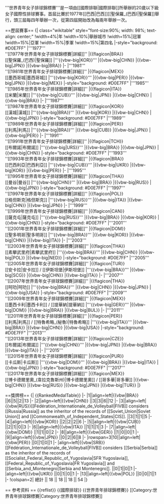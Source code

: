 '''世界青年女子排球錦標賽'''是一項由[[國際排聯|國際排聯]]所舉辦的20歲以下級女子國際性排球賽事。首屆比賽於1977年[[巴西|巴西]][[聖保羅_(巴西)|聖保羅]]舉行，頭三屆每四年舉辦一次，從第四屆開始改為每兩年舉辦一次。

==歷屆賽事==
{| class="wikitable" style="font-size:90%; width: 98%; text-align: center;"
!width=4%|年
!width=10%|舉辦城市
!width=15%|冠軍
!width=15%|亞軍
!width=15%|季軍
!width=15%|第四名
|-style="background: #D0E7FF"
|'''1977'''<br />''[[1977年世界青年女子排球錦標賽|詳細]]''
|{{flagicon|BRA}}<br>[[聖保羅_(巴西)|聖保羅]]
|'''{{vbw-big|KOR}}'''
|{{vbw-big|CHN}}
|{{vbw-big|JPN}}
|{{vbw-big|BRA}}
|-
|'''1981'''<br />''[[1981年世界青年女子排球錦標賽|詳細]]''
|{{flagicon|MEX}}<br>[[墨西哥城|墨西哥城]]
|'''{{vbw-big|KOR}}'''
|{{vbw-big|PER}}
|{{vbw-big|JPN}}
|{{vbw-big|MEX}}
|-style="background: #D0E7FF"
|'''1985'''<br />''[[1985年世界青年女子排球錦標賽|詳細]]''
|{{flagicon|ITA}}<br>[[米蘭|米蘭]]
|'''{{vbw-big|CUB}}'''
|{{vbw-big|JPN}}
|{{vbw-big|CHN}}
|{{vbw-big|BRA}}
|-
|'''1987'''<br />''[[1987年世界青年女子排球錦標賽|詳細]]''
|{{flagicon|KOR}}<br>[[漢城|漢城]]
|'''{{vbw-big|BRA}}'''
|{{vbw-big|KOR}}
|{{vbw-big|CHN}}
|{{vbw-big|JPN}}
|-style="background: #D0E7FF"
|'''1989'''<br />''[[1989年世界青年女子排球錦標賽|詳細]]''
|{{flagicon|PER}}<br>[[利馬|利馬]]
|'''{{vbw-big|BRA}}'''
|{{vbw-big|CUB}}
|{{vbw-big|JPN}}
|{{vbw-big|PER}}
|-
|'''1991'''<br />''[[1991年世界青年女子排球錦標賽|詳細]]''
|{{flagicon|TCH}}<br>[[布爾諾|布爾諾]]
|'''{{vbw-big|URS}}'''
|{{vbw-big|BRA}}
|{{vbw-big|JPN}}
|{{vbw-big|CHN}}
|-style="background: #D0E7FF"
|'''1993'''<br />''[[1993年世界青年女子排球錦標賽|詳細]]''
|{{flagicon|BRA}}<br>[[巴西利亞|巴西利亞]]
|'''{{vbw-big|CUB}}'''
|{{vbw-big|UKR}}
|{{vbw-big|KOR}}
|{{vbw-big|PER}}
|-
|'''1995'''<br />''[[1995年世界青年女子排球錦標賽|詳細]]''
|{{flagicon|THA}}<br>[[曼谷|曼谷]]
|'''{{vbw-big|CHN}}'''
|{{vbw-big|BRA}}
|{{vbw-big|RUS}}
|{{vbw-big|JPN}}
|-style="background: #D0E7FF"
|'''1997'''<br />''[[1997年世界青年女子排球錦標賽|詳細]]''
|{{flagicon|POL}}<br>[[格但斯克|格但斯克]]
|'''{{vbw-big|RUS}}'''
|{{vbw-big|ITA}}
|{{vbw-big|CHN}}
|{{vbw-big|JPN}}
|-
|'''1999'''<br />''[[1999年世界青年女子排球錦標賽|詳細]]''
|{{flagicon|CAN}}<br>[[薩克屯|薩克屯]]
|'''{{vbw-big|RUS}}'''
|{{vbw-big|BRA}}
|{{vbw-big|KOR}}
|{{vbw-big|CHN}}
|-style="background: #D0E7FF"
|'''2001'''<br />''[[2001年世界青年女子排球錦標賽|詳細]]''
|{{flagicon|DOM}}<br>[[聖多明哥|聖多明哥]]
|'''{{vbw-big|BRA}}'''
|{{vbw-big|KOR}}
|{{vbw-big|CHN}}
|{{vbw-big|ITA}}
|-
|'''2003'''<br />''[[2003年世界青年女子排球錦標賽|詳細]]''
|{{flagicon|THA}}<br>[[素攀武里府|素攀武里府]]
|'''{{vbw-big|BRA}}'''
|{{vbw-big|CHN}}
|{{vbw-big|POL}}
|{{vbw-big|NED}}
|-style="background: #D0E7FF"
|'''2005'''<br />''[[2005年世界青年女子排球錦標賽|詳細]]''
|{{flagicon|TUR}}<br>[[安卡拉|安卡拉]] / [[伊斯坦堡|伊斯坦堡]]
|'''{{vbw-big|BRA}}'''
|{{vbw-big|SCG}}
|{{vbw-big|CHN}}
|{{vbw-big|ITA}}
|-
|'''2007'''<br />''[[2007年世界青年女子排球錦標賽|詳細]]''
|{{flagicon|THA}}<br>[[呵叻|呵叻]]
|'''{{vbw-big|BRA}}'''
|{{vbw-big|CHN}}
|{{vbw-big|JPN}}
|{{vbw-big|USA}}
|-style="background: #D0E7FF"
|'''2009'''<br />''[[2009年世界青年女子排球錦標賽|詳細]]''
|{{flagicon|MEX}}<br>[[墨西卡利|墨西卡利]] / [[提華納|提華納]]
|'''{{vbw-big|GER}}'''
|{{vbw-big|DOM}}
|{{vbw-big|BRA}}
|{{vbw-big|BUL}}
|-
|'''2011'''<br />''[[2011年世界青年女子排球錦標賽|詳細]]''
|{{flagicon|PER}}<br>[[利馬|利馬]] / [[特魯希略_(秘魯)|特魯希略]]
|'''{{vbw-big|ITA}}'''
|{{vbw-big|BRA}}
|{{vbw-big|CHN}}
|{{vbw-big|USA}}
|-style="background: #D0E7FF"
|'''2013'''<br />''[[2013年世界青年女子排球錦標賽|詳細]]''
|{{flagicon|CZE}}<br>[[布爾諾|布爾諾]] 
|'''{{vbw-big|CHN}}'''
|{{vbw-big|JPN}}
|{{vbw-big|BRA}}
|{{vbw-big|ITA}}
|-
|'''2015'''<br />''[[2015年世界青年女子排球錦標賽|詳細]]''
|{{flagicon|PUR}}<br>[[卡瓜斯|卡瓜斯]]
|'''{{vbw-big|DOM}}'''
|{{vbw-big|BRA}}
|{{vbw-big|ITA}}
|{{vbw-big|JPN}}
|-style="background: #D0E7FF"
|'''2017'''<br />''[[2017年世界青年女子排球錦標賽|詳細]]''
|{{flagicon|MEX}}<br>[[博卡德爾里奧_(韋拉克魯斯州)|博卡德爾里奧]] / [[哥多華|哥多華]]
|{{vbw-big|CHN}}
|{{vbw-big|RUS}}
|{{vbw-big|JPN}}
|{{vbw-big|TUR}}
|}

==獎牌榜==
{| {{RankedMedalTable}}
|-
|1||align=left|{{vbw|BRA}} ||6||5||2||13
|-
|2||align=left|{{vbw|CHN}} ||3||3||6||12
|-
|3||align=left|{{vbw|RUS}}<ref name=russia>[[Fédération_Internationale_de_Volleyball|FIVB]] considers [[Russia|Russia]] as the inheritor of the records of [[Soviet_Union|Soviet Union]] and [[Commonwealth_of_Independent_States|CIS]].</ref> ||3||1||1||5
|-
|4||align=left|{{vbw|KOR}} ||2||2||2||6
|-
|5||align=left|{{vbw|CUB}} ||2||1||0||3
|-
|6||align=left|{{vbw|ITA}} ||1||1||1||3
|-
|7||align=left|{{vbw|DOM}} ||1||1||0||2
|-
|8||align=left|{{vbw|GER}} ||1||0||0||1
|-
|9||align=left|{{vbw|JPN}} ||0||2||6||8
|-
|rowspan=3|10||align=left|{{vbw|PER}} ||0||1||0||1
|-
|align=left|{{vbw|SRB}}<ref name=serbia>[[Fédération_Internationale_de_Volleyball|FIVB]] considers [[Serbia|Serbia]] as the inheritor of the records of [[Socialist_Federal_Republic_of_Yugoslavia|SFR Yugoslavia]], [[Federal_Republic_of_Yugoslavia|FR Yugoslavia]] and [[Serbia_and_Montenegro|Serbia and Montenegro]].</ref> ||0||1||0||1
|-
|align=left|{{vbw|UKR}} ||0||1||0||1
|-
|13||align=left|{{vbw|POL}} ||0||0||1||1
|- 
!colspan=2| 總計 || 18 || 18 || 18 || 54
|}

== 参考资料 ==
{{reflist}}
{{國際排球}}
{{世界青年排球錦標賽}}
[[Category:世界青年排球錦標賽|Category:世界青年排球錦標賽]]